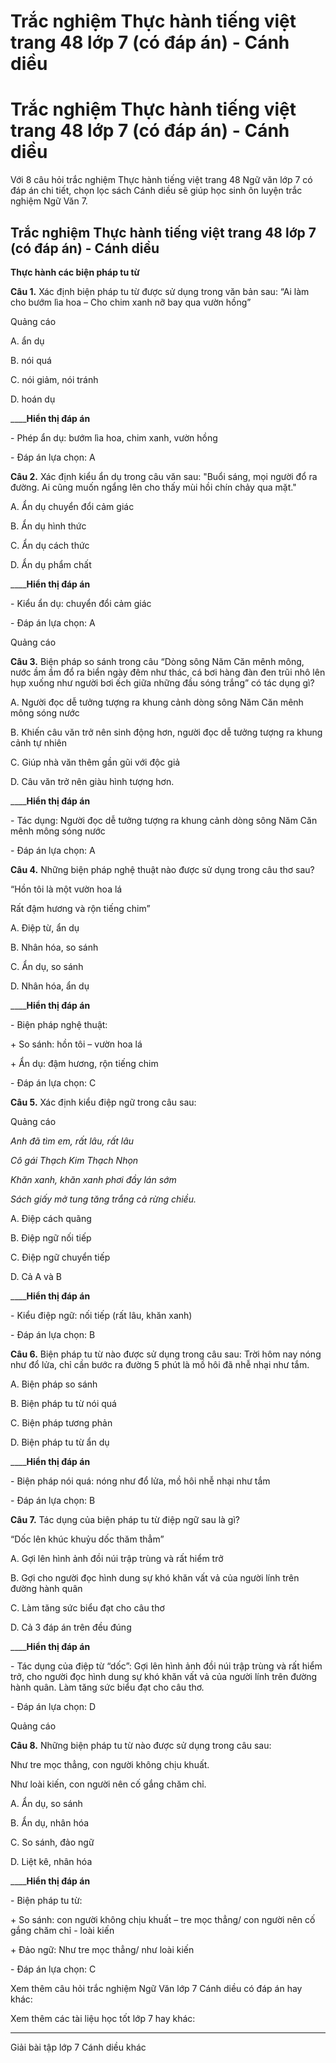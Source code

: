 # Trắc nghiệm Thực hành tiếng việt trang 48 lớp 7 (có đáp án) - Cánh diều

# Trắc nghiệm Thực hành tiếng việt trang 48 lớp 7 (có đáp án) - Cánh diều

Với 8 câu hỏi trắc nghiệm Thực hành tiếng việt trang 48 Ngữ văn lớp 7 có đáp án chi tiết, chọn lọc sách Cánh diều sẽ giúp học sinh ôn luyện trắc nghiệm Ngữ Văn 7.

## Trắc nghiệm Thực hành tiếng việt trang 48 lớp 7 (có đáp án) - Cánh diều

**Thực hành các biện pháp tu từ**

**Câu 1.** Xác định biện pháp tu từ được sử dụng trong văn bản sau: “Ai làm cho bướm lìa hoa – Cho chim xanh nỡ bay qua vườn hồng”

Quảng cáo

A. ẩn dụ 

B. nói quá 

C. nói giảm, nói tránh 

D. hoán dụ

____**Hiển thị đáp án**

\- Phép ẩn dụ: bướm lìa hoa, chim xanh, vườn hồng

\- Đáp án lựa chọn: A

**Câu 2.** Xác định kiểu ẩn dụ trong câu văn sau: "Buổi sáng, mọi người đổ ra đường. Ai cũng muốn ngẩng lên cho thấy mùi hồi chín chảy qua mặt."

A. Ẩn dụ chuyển đổi cảm giác

B. Ẩn dụ hình thức

C. Ẩn dụ cách thức

D. Ẩn dụ phẩm chất

____**Hiển thị đáp án**

\- Kiểu ẩn dụ: chuyển đổi cảm giác 

\- Đáp án lựa chọn: A

Quảng cáo

**Câu 3.** Biện pháp so sánh trong câu “Dòng sông Năm Căn mênh mông, nước ầm ầm đổ ra biển ngày đêm như thác, cá bơi hàng đàn đen trũi nhô lên hụp xuống như người bơi ếch giữa những đầu sóng trắng” có tác dụng gì?

A. Người đọc dễ tưởng tượng ra khung cảnh dòng sông Năm Căn mênh mông sóng nước

B. Khiến câu văn trở nên sinh động hơn, người đọc dễ tưởng tượng ra khung cảnh tự nhiên

C. Giúp nhà văn thêm gần gũi với độc giả

D. Câu văn trở nên giàu hình tượng hơn.

____**Hiển thị đáp án**

\- Tác dụng: Người đọc dễ tưởng tượng ra khung cảnh dòng sông Năm Căn mênh mông sóng nước

\- Đáp án lựa chọn: A

**Câu 4.** Những biện pháp nghệ thuật nào được sử dụng trong câu thơ sau?

“Hồn tôi là một vườn hoa lá

Rất đậm hương và rộn tiếng chim”

A. Điệp từ, ẩn dụ

B. Nhân hóa, so sánh

C. Ẩn dụ, so sánh

D. Nhân hóa, ẩn dụ

____**Hiển thị đáp án**

\- Biện pháp nghệ thuật:

\+ So sánh: hồn tôi – vườn hoa lá

\+ Ẩn dụ: đậm hương, rộn tiếng chim

\- Đáp án lựa chọn: C

**Câu 5.** Xác định kiểu điệp ngữ trong câu sau:

Quảng cáo

_Anh đã tìm em, rất lâu, rất lâu_

_Cô gái Thạch Kim Thạch Nhọn_

_Khăn xanh, khăn xanh phơi đầy lán sớm_

_Sách giấy mở tung tăng trắng cả rừng chiều._

A. Điệp cách quãng

B. Điệp ngữ nối tiếp

C. Điệp ngữ chuyển tiếp

D. Cả A và B

____**Hiển thị đáp án**

\- Kiểu điệp ngữ: nối tiếp (rất lâu, khăn xanh)

\- Đáp án lựa chọn: B

**Câu 6.** Biện pháp tu từ nào được sử dụng trong câu sau: Trời hôm nay nóng như đổ lửa, chỉ cần bước ra đường 5 phút là mồ hôi đã nhễ nhại như tắm.

A. Biện pháp so sánh

B. Biện pháp tu từ nói quá

C. Biện pháp tương phản

D. Biện pháp tu từ ẩn dụ

____**Hiển thị đáp án**

\- Biện pháp nói quá: nóng như đổ lửa, mồ hôi nhễ nhại như tắm

\- Đáp án lựa chọn: B

**Câu 7.** Tác dụng của biện pháp tu từ điệp ngữ sau là gì?

“Dốc lên khúc khuỷu dốc thăm thẳm”

A. Gợi lên hình ảnh đồi núi trập trùng và rất hiểm trở

B. Gợi cho người đọc hình dung sự khó khăn vất vả của người lính trên đường hành quân

C. Làm tăng sức biểu đạt cho câu thơ

D. Cả 3 đáp án trên đều đúng

____**Hiển thị đáp án**

\- Tác dụng của điệp từ “dốc”: Gợi lên hình ảnh đồi núi trập trùng và rất hiểm trở, cho người đọc hình dung sự khó khăn vất vả của người lính trên đường hành quân. Làm tăng sức biểu đạt cho câu thơ.

\- Đáp án lựa chọn: D

Quảng cáo

**Câu 8.** Những biện pháp tu từ nào được sử dụng trong câu sau: 

Như tre mọc thẳng, con người không chịu khuất.

Như loài kiến, con người nên cố gắng chăm chỉ.

A. Ẩn dụ, so sánh

B. Ẩn dụ, nhân hóa

C. So sánh, đảo ngữ

D. Liệt kê, nhân hóa 

____**Hiển thị đáp án**

\- Biện pháp tu từ:

\+ So sánh: con người không chịu khuất – tre mọc thẳng/ con người nên cố gắng chăm chỉ - loài kiến

\+ Đảo ngữ: Như tre mọc thẳng/ như loài kiến

\- Đáp án lựa chọn: C

Xem thêm câu hỏi trắc nghiệm Ngữ Văn lớp 7 Cánh diều có đáp án hay khác:

Xem thêm các tài liệu học tốt lớp 7 hay khác:

* * *

Giải bài tập lớp 7 Cánh diều khác
